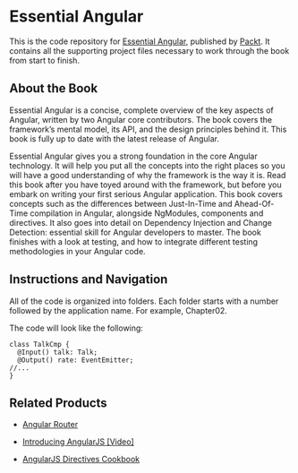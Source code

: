 # Essential Angular
This is the code repository for [Essential Angular](https://www.packtpub.com/application-development/essential-angular?utm_source=github&utm_medium=repository&utm_campaign=9781788293761), published by [Packt](https://www.packtpub.com/?utm_source=github). It contains all the supporting project files necessary to work through the book from start to finish.
## About the Book
Essential Angular is a concise, complete overview of the key aspects of Angular, written by two Angular core contributors. The book covers the framework’s mental model, its API, and the design principles behind it. This book is fully up to date with the latest release of Angular.

Essential Angular gives you a strong foundation in the core Angular technology. It will help you put all the concepts into the right places so you will have a good understanding of why the framework is the way it is. Read this book after you have toyed around with the framework, but before you embark on writing your first serious Angular application. This book covers concepts such as the differences between Just-In-Time and Ahead-Of-Time compilation in Angular, alongside NgModules, components and directives. It also goes into detail on Dependency Injection and Change Detection: essential skill for Angular developers to master. The book finishes with a look at testing, and how to integrate different testing methodologies in your Angular code.
## Instructions and Navigation
All of the code is organized into folders. Each folder starts with a number followed by the application name. For example, Chapter02.



The code will look like the following:
```
class TalkCmp {
  @Input() talk: Talk;
  @Output() rate: EventEmitter;
//...
}
```



## Related Products
* [Angular Router](https://www.packtpub.com/application-development/angular-router?utm_source=github&utm_medium=repository&utm_campaign=9781787288904)

* [Introducing AngularJS [Video]](https://www.packtpub.com/web-development/introducing-angularjs-video?utm_source=github&utm_medium=repository&utm_campaign=9781783554218)

* [AngularJS Directives Cookbook](https://www.packtpub.com/web-development/angularjs-directives-cookbook?utm_source=github&utm_medium=repository&utm_campaign=9781784395896)

